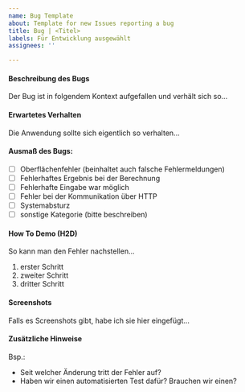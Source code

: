 ```yaml
---
name: Bug Template
about: Template for new Issues reporting a bug
title: Bug | <Titel>
labels: Für Entwicklung ausgewählt
assignees: ''

---
```


#### Beschreibung des Bugs
Der Bug ist in folgendem Kontext aufgefallen und verhält sich so...

#### Erwartetes Verhalten
Die Anwendung sollte sich eigentlich so verhalten...

#### Ausmaß des Bugs:
- [ ] Oberflächenfehler (beinhaltet auch falsche Fehlermeldungen)
- [ ] Fehlerhaftes Ergebnis bei der Berechnung
- [ ] Fehlerhafte Eingabe war möglich
- [ ] Fehler bei der Kommunikation über HTTP
- [ ] Systemabsturz
- [ ] sonstige Kategorie (bitte beschreiben)

#### How To Demo (H2D)
So kann man den Fehler nachstellen...
1. erster Schritt
1. zweiter Schritt
1. dritter Schritt

#### Screenshots
Falls es Screenshots gibt, habe ich sie hier eingefügt...

#### Zusätzliche Hinweise
Bsp.: 
- Seit welcher Änderung tritt der Fehler auf?
- Haben wir einen automatisierten Test dafür? Brauchen wir einen?
